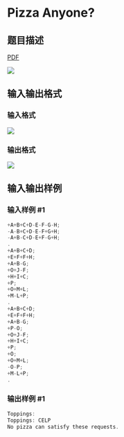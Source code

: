 # Pizza Anyone?

## 题目描述

[problemUrl]: https://uva.onlinejudge.org/index.php?option=com_onlinejudge&Itemid=8&category=7&page=show_problem&problem=506

[PDF](https://uva.onlinejudge.org/external/5/p565.pdf)

![](https://cdn.luogu.com.cn/upload/vjudge_pic/UVA565/660a4a6dee0ec03ea5eb9b6eeee2224fb2816c13.png)

## 输入输出格式

### 输入格式

![](https://cdn.luogu.com.cn/upload/vjudge_pic/UVA565/23b0e597b3ff42aa821f9949b3bdf12bdc23e316.png)

### 输出格式

![](https://cdn.luogu.com.cn/upload/vjudge_pic/UVA565/85189fe71d19890bbb09808be44056081dc5ec1f.png)

## 输入输出样例

### 输入样例 #1

```cpp
+A+B+C+D-E-F-G-H;
-A-B+C+D-E-F+G+H;
-A+B-C+D-E+F-G+H;
.
+A+B+C+D;
+E+F+F+H;
+A+B-G;
+O+J-F;
+H+I+C;
+P;
+O+M+L;
+M-L+P;
.
+A+B+C+D;
+E+F+F+H;
+A+B-G;
+P-O;
+O+J-F;
+H+I+C;
+P;
+O;
+O+M+L;
-O-P;
+M-L+P;
.
```


### 输出样例 #1

```cpp
Toppings:
Toppings: CELP
No pizza can satisfy these requests.
```


